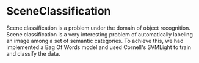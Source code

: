 # SceneClassification
Scene classification is a problem under the domain of object recognition. Scene classification is a very interesting problem of automatically labeling an image among a set of semantic categories. To achieve this, we had implemented a Bag Of Words model and used Cornell's SVMLight to train and classify the data.
